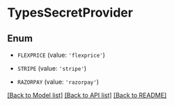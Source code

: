# TypesSecretProvider


## Enum

* `FLEXPRICE` (value: `'flexprice'`)

* `STRIPE` (value: `'stripe'`)

* `RAZORPAY` (value: `'razorpay'`)

[[Back to Model list]](../README.md#documentation-for-models) [[Back to API list]](../README.md#documentation-for-api-endpoints) [[Back to README]](../README.md)


